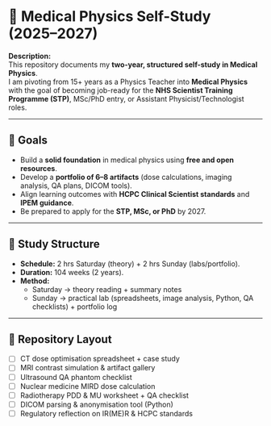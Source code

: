 
# 🩻 Medical Physics Self-Study (2025–2027)

**Description:**  
This repository documents my **two-year, structured self-study in Medical Physics**.  
I am pivoting from 15+ years as a Physics Teacher into **Medical Physics** with the goal of becoming job-ready for the **NHS Scientist Training Programme (STP)**, MSc/PhD entry, or Assistant Physicist/Technologist roles.

<!--PROGRESS_BADGES_START-->
<!--PROGRESS_BADGES_END-->

---

## 🎯 Goals
- Build a **solid foundation** in medical physics using **free and open resources**.  
- Develop a **portfolio of 6–8 artifacts** (dose calculations, imaging analysis, QA plans, DICOM tools).  
- Align learning outcomes with **HCPC Clinical Scientist standards** and **IPEM guidance**.  
- Be prepared to apply for the **STP, MSc, or PhD** by 2027.  

---

## 📅 Study Structure
- **Schedule:** 2 hrs Saturday (theory) + 2 hrs Sunday (labs/portfolio).  
- **Duration:** 104 weeks (2 years).  
- **Method:**  
  - Saturday → theory reading + summary notes  
  - Sunday → practical lab (spreadsheets, image analysis, Python, QA checklists) + portfolio log  

---

## 📂 Repository Layout

<!--ARTIFACTS_START-->
- [ ] CT dose optimisation spreadsheet + case study
- [ ] MRI contrast simulation & artifact gallery
- [ ] Ultrasound QA phantom checklist
- [ ] Nuclear medicine MIRD dose calculation
- [ ] Radiotherapy PDD & MU worksheet + QA checklist
- [ ] DICOM parsing & anonymisation tool (Python)
- [ ] Regulatory reflection on IR(ME)R & HCPC standards
<!--ARTIFACTS_END-->

